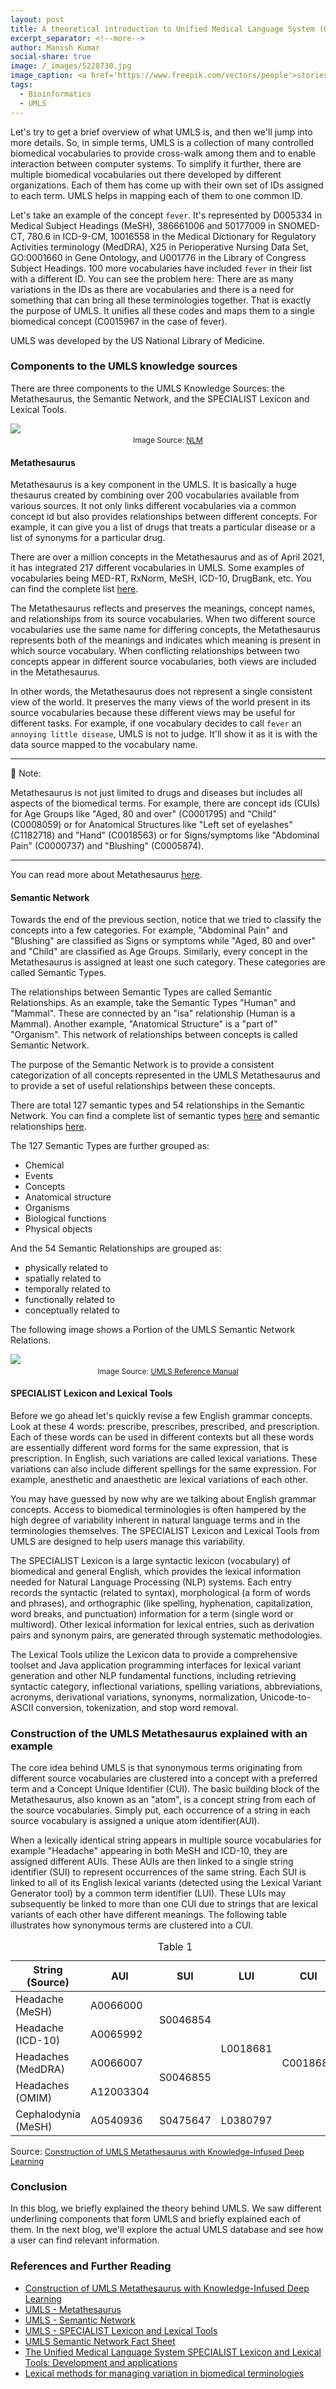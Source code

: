 ```yaml
---
layout: post
title: A theoretical introduction to Unified Medical Language System (UMLS) for beginners
excerpt_separator: <!--more-->
author: Manish Kumar
social-share: true
image: /_images/5228730.jpg
image_caption: <a href='https://www.freepik.com/vectors/people'>stories - Freepik</a>
tags:
  - Bioinformatics
  - UMLS
---
```


Let's try to get a brief overview of what UMLS is, and then we'll jump into more details. So, in simple terms, UMLS is a collection of many controlled biomedical vocabularies to provide cross-walk among them and to enable interaction between computer systems. To simplify it further, there are multiple biomedical vocabularies out there developed by different organizations. Each of them has come up with their own set of IDs assigned to each term. UMLS helps in mapping each of them to one common ID.

<!--more-->

Let's take an example of the concept `fever`. It's represented by D005334 in Medical Subject Headings (MeSH), 386661006 and 50177009 in SNOMED-CT, 780.6 in ICD-9-CM, 10016558 in the Medical Dictionary for Regulatory Activities terminology (MedDRA), X25 in Perioperative Nursing Data Set, GO:0001660 in Gene Ontology, and U001776 in the Library of Congress Subject Headings. 100 more vocabularies have included `fever` in their list with a different ID. You can see the problem here: There are as many variations in the IDs as there are vocabularies and there is a need for something that can bring all these terminologies together. That is exactly the purpose of UMLS. It unifies all these codes and maps them to a single biomedical concept (C0015967 in the case of fever).

UMLS was developed by the US National Library of Medicine.

### Components to the UMLS knowledge sources
There are three components to the UMLS Knowledge Sources: the Metathesaurus, the Semantic Network, and the SPECIALIST Lexicon and Lexical Tools.

<figure style="margin: auto 0 1rem 0;">
    <img style="margin: auto auto 0.2rem auto" src="/_images/umls-data-sources-graph.jpg">
    <figcaption style="font-size: 0.75rem; text-align: center;">Image Source: <a style="overflow-wrap: break-word" target="_blank" href="https://www.nlm.nih.gov/research/umls/new_users/online_learning/OVR_001.html">NLM</a></figcaption>
</figure>

#### Metathesaurus
Metathesaurus is a key component in the UMLS. It is basically a huge thesaurus created by combining over 200 vocabularies available from various sources. It not only links different vocabularies via a common concept id but also provides relationships between different concepts. For example, it can give you a list of drugs that treats a particular disease or a list of synonyms for a particular drug.

There are over a million concepts in the Metathesaurus and as of April 2021, it has integrated 217 different vocabularies in UMLS. Some examples of vocabularies being MED-RT, RxNorm, MeSH, ICD-10, DrugBank, etc. You can find the complete list <a target="_blank" href="https://www.nlm.nih.gov/research/umls/sourcereleasedocs/index.html">here</a>.

The Metathesaurus reflects and preserves the meanings, concept names, and relationships from its source vocabularies. When two different source vocabularies use the same name for differing concepts, the Metathesaurus represents both of the meanings and indicates which meaning is present in which source vocabulary. When conflicting relationships between two concepts appear in different source vocabularies, both views are included in the Metathesaurus.

In other words, the Metathesaurus does not represent a single consistent view of the world. It preserves the many views of the world present in its source vocabularies because these different views may be useful for different tasks. For example, if one vocabulary decides to call `fever` an `annoying little disease`, UMLS is not to judge. It'll show it as it is with the data source mapped to the vocabulary name.

---
**📝** Note:

Metathesaurus is not just limited to drugs and diseases but includes all aspects of the biomedical terms. For example, there are concept ids (CUIs) for Age Groups like "Aged, 80 and over" (C0001795) and "Child" (C0008059) or for Anatomical Structures like "Left set of eyelashes" (C1182718) and "Hand" (C0018563) or for Signs/symptoms like "Abdominal Pain" (C0000737) and "Blushing" (C0005874).

---

You can read more about Metathesaurus <a target="_blank" href="https://www.ncbi.nlm.nih.gov/books/NBK9684">here</a>.

#### Semantic Network
Towards the end of the previous section, notice that we tried to classify the concepts into a few categories. For example, "Abdominal Pain" and "Blushing" are classified as Signs or symptoms while "Aged, 80 and over" and "Child" are classified as Age Groups. Similarly, every concept in the Metathesaurus is assigned at least one such category. These categories are called Semantic Types.

The relationships between Semantic Types are called Semantic Relationships. As an example, take the Semantic Types "Human" and "Mammal". These are connected by an "isa" relationship (Human is a Mammal). Another example, "Anatomical Structure" is a "part of" "Organism". This network of relationships between concepts is called Semantic Network.

The purpose of the Semantic Network is to provide a consistent categorization of all concepts represented in the UMLS Metathesaurus and to provide a set of useful relationships between these concepts.

There are total 127 semantic types and 54 relationships in the Semantic Network. You can find a complete list of semantic types <a href="https://www.nlm.nih.gov/research/umls/META3_current_semantic_types.html" target="_blank">here</a> and semantic relationships <a href="https://www.nlm.nih.gov/research/umls/META3_current_relations.html" target="_blank">here</a>.

The 127 Semantic Types are further grouped as:
- Chemical
- Events
- Concepts
- Anatomical structure
- Organisms
- Biological functions
- Physical objects

And the 54 Semantic Relationships are grouped as:
- physically related to
- spatially related to
- temporally related to
- functionally related to
- conceptually related to

The following image shows a Portion of the UMLS Semantic Network Relations.
<figure style="margin: auto 0 1rem 0;">
    <img style="margin: auto auto 0.2rem auto" src="/_images/semantic-network.jpg">
    <figcaption style="font-size: 0.75rem; text-align: center;">Image Source: <a style="overflow-wrap: break-word" target="_blank" href="https://www.ncbi.nlm.nih.gov/books/NBK9679/bin/ch05-Image003.gif">UMLS Reference Manual</a></figcaption>
</figure>

#### SPECIALIST Lexicon and Lexical Tools
Before we go ahead let's quickly revise a few English grammar concepts. Look at these 4 words: prescribe, prescribes, prescribed, and prescription. Each of these words can be used in different contexts but all these words are essentially different word forms for the same expression, that is prescription. In English, such variations are called lexical variations. These variations can also include different spellings for the same expression. For example, anesthetic and anaesthetic are lexical variations of each other.

You may have guessed by now why are we talking about English grammar concepts. Access to biomedical terminologies is often hampered by the high degree of variability inherent in natural language terms and in the terminologies themselves. The SPECIALIST Lexicon and Lexical Tools from UMLS are designed to help users manage this variability.

The SPECIALIST Lexicon is a large syntactic lexicon (vocabulary) of biomedical and general English, which provides the lexical information needed for Natural Language Processing (NLP) systems. Each entry records the syntactic (related to syntax), morphological (a form of words and phrases), and orthographic (like spelling, hyphenation, capitalization, word breaks, and punctuation) information for a term (single word or multiword). Other lexical information for lexical entries, such as derivation pairs and synonym pairs, are generated through systematic methodologies.

The Lexical Tools utilize the Lexicon data to provide a comprehensive toolset and Java application programming interfaces for lexical variant generation and other NLP fundamental functions, including retrieving syntactic category, inflectional variations, spelling variations, abbreviations, acronyms, derivational variations, synonyms, normalization, Unicode-to-ASCII conversion, tokenization, and stop word removal.

### Construction of the UMLS Metathesaurus explained with an example
The core idea behind UMLS is that synonymous terms originating from different source vocabularies are clustered into a concept with a preferred term and a Concept Unique Identifier (CUI). The basic building block of the Metathesaurus, also known as an "atom", is a concept string from each of the source vocabularies. Simply put, each occurrence of a string in each source vocabulary is assigned a unique atom identifier(AUI).

When a lexically identical string appears in multiple source vocabularies for example "Headache" appearing in both MeSH and ICD-10, they are assigned different AUIs. These AUIs are then linked to a single string identifier (SUI) to represent occurrences of the same string. Each SUI is linked to all of its English lexical variants (detected using the Lexical Variant Generator tool) by a common term identifier (LUI). These LUIs may subsequently be linked to more than one CUI due to strings that are lexical variants of each other have different meanings. The following table illustrates how synonymous terms are clustered into a CUI.

<div class="horizontally-bound-table">
    <table>
        <caption style="caption-side:top;">Table 1</caption>
        <thead>
            <tr>
                <th>String (Source)</th>
                <th>AUI</th>
                <th>SUI</th>
                <th>LUI</th>
                <th>CUI</th>
            </tr>
        </thead>
        <tbody>
            <tr>
                <td>Headache (MeSH)</td>
                <td>A0066000</td>
                <td rowspan="2">S0046854</td>
                <td rowspan="4">L0018681</td>
                <td rowspan="5">C0018681</td>
            </tr>
            <tr>
                <td>Headache (ICD-10)</td>
                <td>A0065992</td>
            </tr>
            <tr>
                <td>Headaches (MedDRA)</td>
                <td>A0066007</td>
                <td rowspan="2">S0046855</td>
            </tr>
            <tr>
                <td>Headaches (OMIM)</td>
                <td>A12003304</td>
            </tr>
            <tr>
                <td>Cephalodynia (MeSH)</td>
                <td>A0540936</td>
                <td>S0475647</td>
                <td>L0380797</td>
            </tr>
        </tbody>
    </table>
</div>

Source: <a style="overflow-wrap: break-word; font-size: 0.8rem" target="_blank" href="https://mor.nlm.nih.gov/pubs/pdf/2019-ckg-jy.pdf">Construction of UMLS Metathesaurus with Knowledge-Infused Deep Learning</a>

### Conclusion
In this blog, we briefly explained the theory behind UMLS. We saw different underlining components that form UMLS and briefly explained each of them. In the next blog, we'll explore the actual UMLS database and see how a user can find relevant information.

### References and Further Reading
- <a style="overflow-wrap: break-word" target="_blank" href="https://mor.nlm.nih.gov/pubs/pdf/2019-ckg-jy.pdf">Construction of UMLS Metathesaurus with Knowledge-Infused Deep Learning</a>
- <a style="overflow-wrap: break-word" target="_blank" href="https://www.ncbi.nlm.nih.gov/books/NBK9684/">UMLS - Metathesaurus</a>
- <a style="overflow-wrap: break-word" target="_blank" href="https://www.ncbi.nlm.nih.gov/books/NBK9679/">UMLS - Semantic Network</a>
- <a style="overflow-wrap: break-word" target="_blank" href="https://www.ncbi.nlm.nih.gov/books/NBK9680/">UMLS - SPECIALIST Lexicon and Lexical Tools</a>
- <a style="overflow-wrap: break-word" target="_blank" href="http://wayback.archive-it.org/org-350/20180312141727/https://www.nlm.nih.gov/pubs/factsheets/umlssemn.html">UMLS Semantic Network Fact Sheet</a>
- <a style="overflow-wrap: break-word" target="_blank" href="https://academic.oup.com/jamia/article/27/10/1600/5848743">The Unified Medical Language System SPECIALIST Lexicon and Lexical Tools: Development and applications</a>
- <a style="overflow-wrap: break-word" target="_blank" href="https://www.ncbi.nlm.nih.gov/pmc/articles/PMC2247735/">Lexical methods for managing variation in biomedical terminologies</a>
